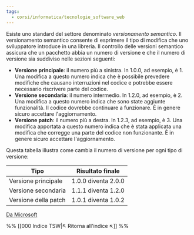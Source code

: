 ```yaml
---
tags:
  - corsi/informatica/tecnologie_software_web
---
```

Esiste uno standard del settore denominato _versionamento semantico_. Il versionamento semantico consente di esprimere il tipo di modifica che uno sviluppatore introduce in una libreria. Il controllo delle versioni semantico assicura che un pacchetto abbia un numero di versione e che il numero di versione sia suddiviso nelle sezioni seguenti:

- **Versione principale**: il numero più a sinistra. In 1.0.0, ad esempio, è 1. Una modifica a questo numero indica che è possibile prevedere modifiche che causano interruzioni nel codice e potrebbe essere necessario riscrivere parte del codice.
- **Versione secondaria**: il numero intermedio. In 1.2.0, ad esempio, è 2. Una modifica a questo numero indica che sono state aggiunte funzionalità. Il codice dovrebbe continuare a funzionare. È in genere sicuro accettare l'aggiornamento.
- **Versione patch**: il numero più a destra. In 1.2.3, ad esempio, è 3. Una modifica apportata a questo numero indica che è stata applicata una modifica che corregge una parte del codice non funzionante. È in genere sicuro accettare l'aggiornamento.

Questa tabella illustra come cambia il numero di versione per ogni tipo di versione:

|Tipo|Risultato finale|
|---|---|
|Versione principale|1.0.0 diventa 2.0.0|
|Versione secondaria|1.1.1 diventa 1.2.0|
|Versione della patch|1.0.1 diventa 1.0.2|


[Da Microsoft](https://learn.microsoft.com/it-it/training/modules/dotnet-dependencies/4-dependency-management)

%%
[[000 Indice TSW|↖ Ritorna all'indice ↖]]
%%